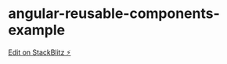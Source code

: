 # angular-reusable-components-example

[Edit on StackBlitz ⚡️](https://stackblitz.com/edit/angular-reusable-components-example)